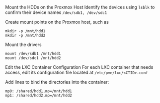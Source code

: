 Mount the HDDs on the Proxmox Host
Identify the devices using ```lsblk``` to confirm their device names ```/dev/sdb1, /dev/sdc1```

Create mount points on the Proxmox host, such as
```
mkdir -p /mnt/hdd1
mkdir -p /mnt/hdd2
```

Mount the drivers
```
mount /dev/sdb1 /mnt/hdd1
mount /dev/sdc1 /mnt/hdd2
```


Edit the LXC Container Configuration
For each LXC container that needs access, edit its configuration file located at ```/etc/pve/lxc/<CTID>.conf```
 
Add lines to bind the directories into the container:
```
mp0: /shared/hdd1,mp=/mnt/hdd1
mp1: /shared/hdd2,mp=/mnt/hdd2
```
